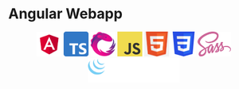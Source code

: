 # Angular Webapp
<p align="center">
  <img src="angular.svg" height="50" title="Angular">
  <img src="Typescript_logo_2020.svg.png" height="50" alt="TypeScript">
  <img src="Rx_Logo-512-512.png" height="50" alt="RXJS">
  <img src="JavaScript-logo.png" height="50" alt="JavaScript">
  <img src="png-clipart-website-development-html5-logo-world-wide-web-consortium-world-wide-web-angle-web-design.png" height="50" alt="HTML5">
  <img src="CSS3_logo.svg.png" height="50" alt="CSS3">
  <img src="2560px-Sass_Logo_Color.svg.png" height="50" alt="SASS">
  <img src="logo-jquery@2x.png" height="50" alt="jquery">
</p>